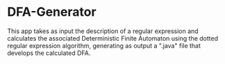 # DFA-Generator
This app takes as input the description of a regular expression and calculates the associated Deterministic Finite Automaton using the dotted regular expression algorithm, generating as output a ".java" file that develops the calculated DFA.

